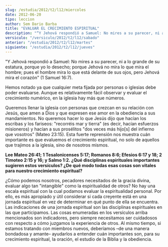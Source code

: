 ```yaml
---
slug: /estudia/2012/t2/l12/miercoles
date: 2012-06-20
tipo: leccion
author: Sem Dario Barba
title: "EVALUAR EL CRECIMIENTO ESPIRITUAL"
description: "“Y Jehová respondió a Samuel: No mires a su parecer, ni a lo grande de su  estatura, porque yo lo desecho; porque Jehová no mira lo que mira el hombre;  pues el hombre mira lo que está delante de sus ojos, pero Jehová mira el  corazón”"
versiculo: "/versiculo/2012/t2/l12/sabado"
anterior: "/estudia/2012/t2/l12/martes"
siguiente: "/estudia/2012/t2/l12/jueves"
---
```


"Y Jehová respondió a Samuel: No mires a su parecer, ni a lo grande de su estatura, porque yo lo desecho; porque Jehová no mira lo que mira el hombre; pues el hombre mira lo que está delante de sus ojos, pero Jehová mira el corazón" (1 Samuel 16:7).

Hemos notado ya que cualquier meta fijada por personas o iglesias debe poder evaluarse. Aunque es relativamente fácil observar y evaluar el crecimiento numérico, en la iglesia hay más que números.

Queremos llenar la iglesia con personas que crezcan en su relación con Jesús, que amen a Dios y que expresen ese amor en la obediencia a sus mandamientos. No queremos hacer lo que Jesús dijo que hacían los escribas y los fariseos: "recorréis mar y tierra" (es decir, hacían esfuerzos misioneros) y hacían a sus prosélitos "dos veces más hijo[s] del infierno que vosotros" (Mateo 23:15). Esta fuerte reprensión nos muestra cuán importante es que evaluemos el crecimiento espiritual, no solo de aquellos que trajimos a la iglesia, sino de nosotros mismos.

**Lee Mateo 26:41; 1 Tesalonicenses 5:17; Romanos 8:6; Efesios 6:17 y 18; 2 Timoteo 2:15 y 16; y Salmo 1:2. ¿Qué disciplinas espirituales importantes sugieren estos versículos? ¿De qué modo todas esas cosas son vitales para nuestro crecimiento espiritual?**

¿Cómo podemos nosotros, pecadores necesitados de la gracia divina, evaluar algo tan "intangible" como la espiritualidad de otros? No hay una escala espiritual con la cual podamos evaluar la espiritualidad personal. Por ello, es más apropiado y útil considerar si cada creyente está en una jornada espiritual en vez de determinar en qué punto de ella se encuentra. Las indicaciones de una jornada espiritual son las disciplinas espirituales en las que participamos. Las cosas enumeradas en los versículos arriba mencionados son indicadores, pero siempre necesitamos ser cuidadosos con respecto a cómo juzgamos la experiencia de otros. Al mismo tiempo, si estamos tratando con miembros nuevos, deberíamos –de una manera bondadosa y amante– ayudarlos a entender cuán importantes son, para su crecimiento espiritual, la oración, el estudio de la Biblia y la obediencia.
